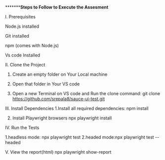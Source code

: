 
*****************Steps to Follow to Execute the Assesment**********

I. Prerequisites

Node.js installed

Git installed

npm  (comes with Node.js)

Vs code Installed

II. Clone the Project

1. Create an empty folder on Your Local machine

2. Open that folder in Your VS code

3. Open a new Terminal on VS code and Run the clone command:
git clone https://github.com/srepala8/sauce-ui-test.git


III. Install Dependencies
1.Install all required dependencies:
npm install

2. Install Playwright browsers
npx playwright install

IV. Run the Tests

1.headless mode: npx playwright test
2.headed mode:npx playwright test --headed

V. View the report(html)
npx playwright show-report





